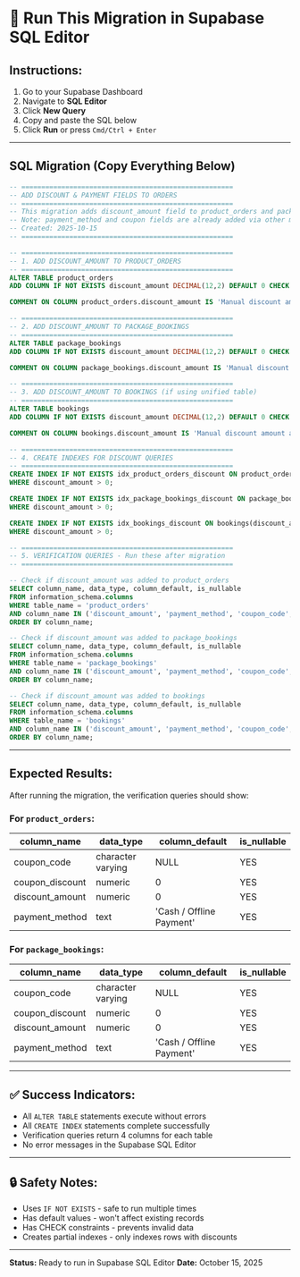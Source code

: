 # 🚀 Run This Migration in Supabase SQL Editor

## Instructions:

1. Go to your Supabase Dashboard
2. Navigate to **SQL Editor**
3. Click **New Query**
4. Copy and paste the SQL below
5. Click **Run** or press `Cmd/Ctrl + Enter`

---

## SQL Migration (Copy Everything Below)

```sql
-- =====================================================
-- ADD DISCOUNT & PAYMENT FIELDS TO ORDERS
-- =====================================================
-- This migration adds discount_amount field to product_orders and package_bookings
-- Note: payment_method and coupon fields are already added via other migrations
-- Created: 2025-10-15
-- =====================================================

-- =====================================================
-- 1. ADD DISCOUNT_AMOUNT TO PRODUCT_ORDERS
-- =====================================================
ALTER TABLE product_orders 
ADD COLUMN IF NOT EXISTS discount_amount DECIMAL(12,2) DEFAULT 0 CHECK (discount_amount >= 0);

COMMENT ON COLUMN product_orders.discount_amount IS 'Manual discount amount applied to the order';

-- =====================================================
-- 2. ADD DISCOUNT_AMOUNT TO PACKAGE_BOOKINGS
-- =====================================================
ALTER TABLE package_bookings 
ADD COLUMN IF NOT EXISTS discount_amount DECIMAL(12,2) DEFAULT 0 CHECK (discount_amount >= 0);

COMMENT ON COLUMN package_bookings.discount_amount IS 'Manual discount amount applied to the booking';

-- =====================================================
-- 3. ADD DISCOUNT_AMOUNT TO BOOKINGS (if using unified table)
-- =====================================================
ALTER TABLE bookings 
ADD COLUMN IF NOT EXISTS discount_amount DECIMAL(12,2) DEFAULT 0 CHECK (discount_amount >= 0);

COMMENT ON COLUMN bookings.discount_amount IS 'Manual discount amount applied to the booking';

-- =====================================================
-- 4. CREATE INDEXES FOR DISCOUNT QUERIES
-- =====================================================
CREATE INDEX IF NOT EXISTS idx_product_orders_discount ON product_orders(discount_amount) 
WHERE discount_amount > 0;

CREATE INDEX IF NOT EXISTS idx_package_bookings_discount ON package_bookings(discount_amount) 
WHERE discount_amount > 0;

CREATE INDEX IF NOT EXISTS idx_bookings_discount ON bookings(discount_amount) 
WHERE discount_amount > 0;

-- =====================================================
-- 5. VERIFICATION QUERIES - Run these after migration
-- =====================================================

-- Check if discount_amount was added to product_orders
SELECT column_name, data_type, column_default, is_nullable
FROM information_schema.columns 
WHERE table_name = 'product_orders' 
AND column_name IN ('discount_amount', 'payment_method', 'coupon_code', 'coupon_discount')
ORDER BY column_name;

-- Check if discount_amount was added to package_bookings
SELECT column_name, data_type, column_default, is_nullable
FROM information_schema.columns 
WHERE table_name = 'package_bookings' 
AND column_name IN ('discount_amount', 'payment_method', 'coupon_code', 'coupon_discount')
ORDER BY column_name;

-- Check if discount_amount was added to bookings
SELECT column_name, data_type, column_default, is_nullable
FROM information_schema.columns 
WHERE table_name = 'bookings' 
AND column_name IN ('discount_amount', 'payment_method', 'coupon_code', 'coupon_discount')
ORDER BY column_name;
```

---

## Expected Results:

After running the migration, the verification queries should show:

### For `product_orders`:
| column_name | data_type | column_default | is_nullable |
|------------|-----------|----------------|-------------|
| coupon_code | character varying | NULL | YES |
| coupon_discount | numeric | 0 | YES |
| discount_amount | numeric | 0 | YES |
| payment_method | text | 'Cash / Offline Payment' | YES |

### For `package_bookings`:
| column_name | data_type | column_default | is_nullable |
|------------|-----------|----------------|-------------|
| coupon_code | character varying | NULL | YES |
| coupon_discount | numeric | 0 | YES |
| discount_amount | numeric | 0 | YES |
| payment_method | text | 'Cash / Offline Payment' | YES |

---

## ✅ Success Indicators:

- All `ALTER TABLE` statements execute without errors
- All `CREATE INDEX` statements complete successfully
- Verification queries return 4 columns for each table
- No error messages in the Supabase SQL Editor

---

## 🔒 Safety Notes:

- Uses `IF NOT EXISTS` - safe to run multiple times
- Has default values - won't affect existing records
- Has CHECK constraints - prevents invalid data
- Creates partial indexes - only indexes rows with discounts

---

**Status:** Ready to run in Supabase SQL Editor
**Date:** October 15, 2025
